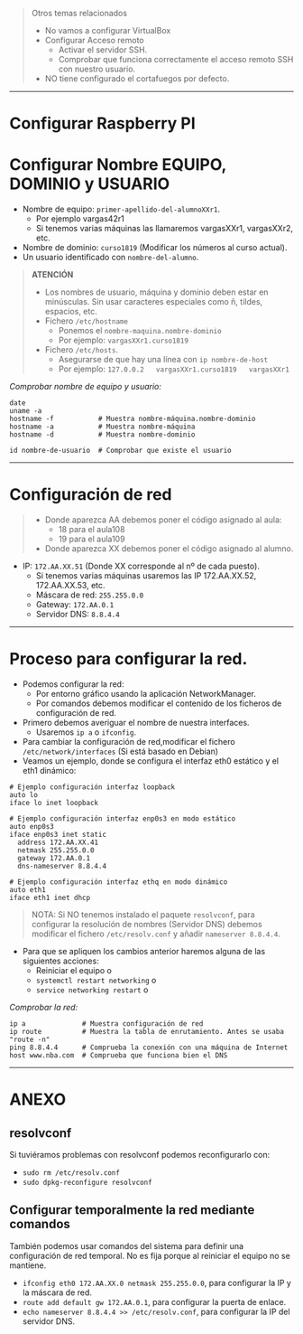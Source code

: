 
> Otros temas relacionados
> * No vamos a configurar VirtualBox
> * Configurar Acceso remoto
>     * Activar el servidor SSH.
>     * Comprobar que funciona correctamente el acceso remoto SSH con nuestro usuario.
> * NO tiene configurado el cortafuegos por defecto.

---

# Configurar Raspberry PI

# Configurar Nombre EQUIPO, DOMINIO y USUARIO

* Nombre de equipo: `primer-apellido-del-alumnoXXr1`.
    * Por ejemplo vargas42r1
    * Si tenemos varias máquinas las llamaremos vargasXXr1, vargasXXr2, etc.
* Nombre de dominio: `curso1819` (Modificar los números al curso actual).
* Un usuario identificado con `nombre-del-alumno`.

> **ATENCIÓN**
>
> * Los nombres de usuario, máquina y dominio deben estar en minúsculas.
Sin usar caracteres especiales como ñ, tildes, espacios, etc.
> * Fichero `/etc/hostname`
>     * Ponemos el `nombre-maquina.nombre-dominio`
>     * Por ejemplo: `vargasXXr1.curso1819`
> * Fichero `/etc/hosts`.
>     * Asegurarse de que hay una línea con `ip nombre-de-host`
>     * Por ejemplo: `127.0.0.2   vargasXXr1.curso1819   vargasXXr1`

*Comprobar nombre de equipo y usuario:*
```
date
uname -a
hostname -f           # Muestra nombre-máquina.nombre-dominio
hostname -a           # Muestra nombre-máquina
hostname -d           # Muestra nombre-dominio

id nombre-de-usuario  # Comprobar que existe el usuario
```

---

# Configuración de red

> * Donde aparezca AA debemos poner el código asignado al aula:
>     * 18 para el aula108
>     * 19 para el aula109
> * Donde aparezca XX debemos poner el código asignado al alumno.

* IP: `172.AA.XX.51` (Donde XX corresponde al nº de cada puesto).
    * Si tenemos varias máquinas usaremos las IP 172.AA.XX.52, 172.AA.XX.53, etc.
    * Máscara de red: `255.255.0.0`
    * Gateway: `172.AA.0.1`
    * Servidor DNS: `8.8.4.4`

---

# Proceso para configurar la red.

* Podemos configurar la red:
    * Por entorno gráfico usando la aplicación NetworkManager.
    * Por comandos debemos modificar el contenido de los ficheros de configuración de red.
* Primero debemos averiguar el nombre de nuestra interfaces.
    * Usaremos `ip a` o `ifconfig`.
* Para cambiar la configuración de red,modificar el fichero `/etc/network/interfaces` (Si está basado en Debian)
* Veamos un ejemplo, donde se configura el interfaz eth0 estático y el eth1 dinámico:

```
# Ejemplo configuración interfaz loopback
auto lo
iface lo inet loopback

# Ejemplo configuración interfaz enp0s3 en modo estático
auto enp0s3
iface enp0s3 inet static
  address 172.AA.XX.41
  netmask 255.255.0.0
  gateway 172.AA.0.1
  dns-nameserver 8.8.4.4

# Ejemplo configuración interfaz ethq en modo dinámico
auto eth1
iface eth1 inet dhcp
```

> NOTA: Si NO tenemos instalado el paquete `resolvconf`, para configurar la resolución de nombres (Servidor DNS) debemos modificar el fichero `/etc/resolv.conf` y añadir `nameserver 8.8.4.4`.

* Para que se apliquen los cambios anterior haremos alguna de las siguientes acciones:
   * Reiniciar el equipo o
   * `systemctl restart networking` o
   * `service networking restart` o

*Comprobar la red:*
```
ip a              # Muestra configuración de red
ip route          # Muestra la tabla de enrutamiento. Antes se usaba "route -n"
ping 8.8.4.4      # Comprueba la conexión con una máquina de Internet
host www.nba.com  # Comprueba que funciona bien el DNS
```

---

# ANEXO

## resolvconf

Si tuviéramos problemas con resolvconf podemos reconfigurarlo con:
* `sudo rm /etc/resolv.conf`
* `sudo dpkg-reconfigure resolvconf`

## Configurar temporalmente la red mediante comandos

También podemos usar comandos del sistema para definir una configuración de red temporal. No es fija porque al reiniciar el equipo no se mantiene.

* `ifconfig eth0 172.AA.XX.0 netmask 255.255.0.0`, para configurar la IP y la máscara de red.
* `route add default gw 172.AA.0.1`, para configurar la puerta de enlace.
* `echo nameserver 8.8.4.4 >> /etc/resolv.conf`, para configurar la IP del servidor DNS.

